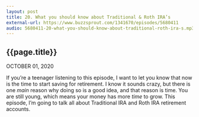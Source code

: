 ```yaml
---
layout: post
title: 20. What you should know about Traditional & Roth IRA’s
external-url: https://www.buzzsprout.com/1341670/episodes/5680411
audio: 5680411-20-what-you-should-know-about-traditional-roth-ira-s.mp3
---
```


## {{page.title}}

OCTOBER 01, 2020

If you’re a teenager listening to this episode, I want to let you know that now is the time to start saving for retirement. I know it sounds crazy, but there is one *main* reason why doing so is a good idea, and that reason is time. You are still young, which means your money has more *time* to grow. This episode, I’m going to talk all about Traditional IRA and Roth IRA retirement accounts.